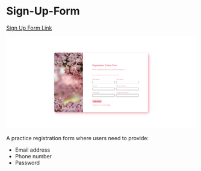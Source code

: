 # Sign-Up-Form
[Sign Up Form Link](https://brittneyoeur.github.io/Sign-Up-Form/)

![Form](https://github.com/BrittneyOeur/Sign-Up-Form/blob/main/register-form.png)

A practice registration form where users need to provide: 
- Email address
- Phone number
- Password
